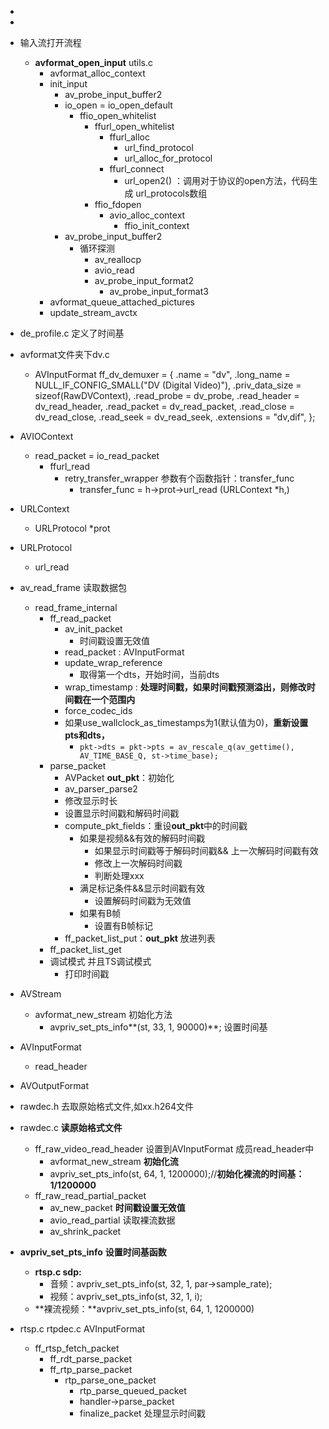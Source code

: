 



- 
- 
- 输入流打开流程
  - **avformat_open_input**     utils.c
    - avformat_alloc_context
    - init_input
      - av_probe_input_buffer2
      - io_open = io_open_default
        - ffio_open_whitelist
          - ffurl_open_whitelist
            - ffurl_alloc
              - url_find_protocol
              - url_alloc_for_protocol
            - ffurl_connect
              - url_open2()  ：调用对于协议的open方法，代码生成 url_protocols数组
          - ffio_fdopen
            - avio_alloc_context
              - ffio_init_context
      - av_probe_input_buffer2
        - 循环探测
          - av_reallocp
          - avio_read
          - av_probe_input_format2
            - av_probe_input_format3
    - avformat_queue_attached_pictures
    - update_stream_avctx





- de_profile.c 定义了时间基
- avformat文件夹下dv.c
  - AVInputFormat ff_dv_demuxer = {
        .name           = "dv",
        .long_name      = NULL_IF_CONFIG_SMALL("DV (Digital Video)"),
        .priv_data_size = sizeof(RawDVContext),
        .read_probe     = dv_probe,
        .read_header    = dv_read_header,
        .read_packet    = dv_read_packet,
        .read_close     = dv_read_close,
        .read_seek      = dv_read_seek,
        .extensions     = "dv,dif",
    };
- AVIOContext
  - read_packet = io_read_packet
    - ffurl_read
      - retry_transfer_wrapper 参数有个函数指针：transfer_func
        - transfer_func = h->prot->url_read  (URLContext *h,)
- URLContext
  - URLProtocol *prot
- URLProtocol
  - url_read
- av_read_frame   读取数据包
  - read_frame_internal
    - ff_read_packet
      - av_init_packet
        - 时间戳设置无效值
      - read_packet : AVInputFormat
      - update_wrap_reference 
        - 取得第一个dts，开始时间，当前dts
      - wrap_timestamp  : **处理时间戳，如果时间戳预测溢出，则修改时间戳在一个范围内**
      - force_codec_ids
      - 如果use_wallclock_as_timestamps为1(默认值为0)，**重新设置pts和dts，**
        - `pkt->dts = pkt->pts = av_rescale_q(av_gettime(), AV_TIME_BASE_Q, st->time_base);`
    - parse_packet
      - AVPacket **out_pkt**：初始化
      - av_parser_parse2
      - 修改显示时长
      - 设置显示时间戳和解码时间戳
      - compute_pkt_fields：重设**out_pkt**中的时间戳
        - 如果是视频&&有效的解码时间戳 
          - 如果显示时间戳等于解码时间戳&& 上一次解码时间戳有效
          - 修改上一次解码时间戳
          - 判断处理xxx
        - 满足标记条件&&显示时间戳有效
          - 设置解码时间戳为无效值
        - 如果有B帧
          - 设置有B帧标记
      - ff_packet_list_put：**out_pkt** 放进列表
    - ff_packet_list_get
    - 调试模式 并且TS调试模式
      - 打印时间戳
- AVStream 
  - avformat_new_stream 初始化方法
    - avpriv_set_pts_info**(st, 33, 1, 90000)**; 设置时间基
- AVInputFormat
  - read_header
- AVOutputFormat
- rawdec.h  去取原始格式文件,如xx.h264文件
- rawdec.c  **读原始格式文件**
  - ff_raw_video_read_header 设置到AVInputFormat 成员read_header中
    - avformat_new_stream  **初始化流** 
    - avpriv_set_pts_info(st, 64, 1, 1200000);//**初始化裸流的时间基：1/1200000**
  - ff_raw_read_partial_packet
    - av_new_packet   **时间戳设置无效值**
    - avio_read_partial 读取裸流数据
    - av_shrink_packet
- **avpriv_set_pts_info**  **设置时间基函数**
  - **rtsp.c  sdp:**   
    - 音频：avpriv_set_pts_info(st, 32, 1, par->sample_rate);
    - 视频：avpriv_set_pts_info(st, 32, 1, i);
  - **裸流视频：**avpriv_set_pts_info(st, 64, 1, 1200000)



- rtsp.c   rtpdec.c  AVInputFormat
  - ff_rtsp_fetch_packet
    - ff_rdt_parse_packet
    - ff_rtp_parse_packet
      - rtp_parse_one_packet
        - rtp_parse_queued_packet
        - handler->parse_packet
        - finalize_packet 处理显示时间戳





